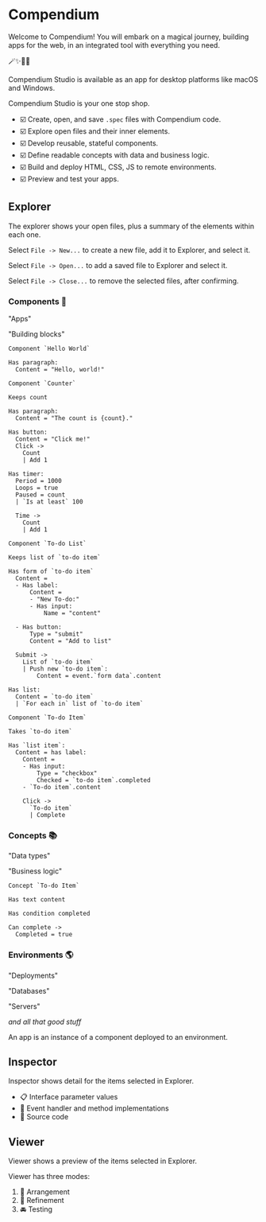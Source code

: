 # Compendium

Welcome to Compendium! You will embark on a magical journey, building apps for the web, in an integrated tool with everything you need. 

🪄✨💖🌺

Compendium Studio is available as an app for desktop platforms like macOS and Windows.

Compendium Studio is your one stop shop. 
- ☑️ Create, open, and save `.spec` files with Compendium code.
- ☑️ Explore open files and their inner elements.
- ☑️ Develop reusable, stateful components.
- ☑️ Define readable concepts with data and business logic.
- ☑️ Build and deploy HTML, CSS, JS to remote environments.
- ☑️ Preview and test your apps.


## Explorer

The explorer shows your open files, plus a summary of the elements within each one.

Select `File -> New...` to create a new file, add it to Explorer, and select it.

Select `File -> Open...` to add a saved file to Explorer and select it.

Select `File -> Close...` to remove the selected files, after confirming.

### Components 🧱

"Apps"

"Building blocks"

```
Component `Hello World`

Has paragraph:
  Content = "Hello, world!"

```

```
Component `Counter`

Keeps count

Has paragraph:
  Content = "The count is {count}."

Has button:
  Content = "Click me!"
  Click ->
    Count
    | Add 1

Has timer:
  Period = 1000
  Loops = true
  Paused = count
  | `Is at least` 100

  Time ->
    Count
    | Add 1

```

```
Component `To-do List`

Keeps list of `to-do item`

Has form of `to-do item`
  Content =
  - Has label:
      Content =
      - "New To-do:"
      - Has input:
          Name = "content"

  - Has button:
      Type = "submit"
      Content = "Add to list"

  Submit ->
    List of `to-do item`
    | Push new `to-do item`:
        Content = event.`form data`.content

Has list:
  Content = `to-do item`
  | `For each in` list of `to-do item`

```

```
Component `To-do Item`

Takes `to-do item`

Has `list item`:
  Content = has label:
    Content =
    - Has input:
        Type = "checkbox"
        Checked = `to-do item`.completed
    - `To-do item`.content

    Click ->
      `To-do item`
      | Complete

```

### Concepts 📚

"Data types"

"Business logic"

```
Concept `To-do Item`

Has text content

Has condition completed

Can complete ->
  Completed = true

```

### Environments 🌎

"Deployments"

"Databases"

"Servers"

_and all that good stuff_

An app is an instance of a component deployed to an environment.

## Inspector

Inspector shows detail for the items selected in Explorer.

- 📋 Interface parameter values
- 📢 Event handler and method implementations
- 💎 Source code

## Viewer

Viewer shows a preview of the items selected in Explorer.

Viewer has three modes:

1. 🧩 Arrangement
2. 🎨 Refinement
3. 🚘 Testing
